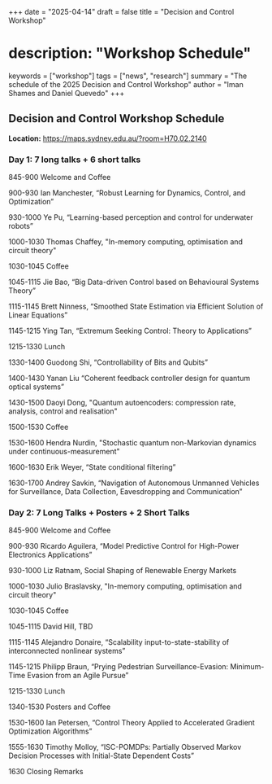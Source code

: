 +++
date = "2025-04-14"
draft = false
title = "Decision and Control Workshop"
# description: "Workshop Schedule"
keywords = ["workshop"]
tags = ["news", "research"]
summary = "The schedule of the 2025 Decision and Control Workshop"
author = "Iman Shames and Daniel Quevedo"
+++



## Decision and Control Workshop Schedule

**Location:**  https://maps.sydney.edu.au/?room=H70.02.2140




### Day 1: 7 long talks + 6 short talks


845-900 Welcome and Coffee

900-930 Ian Manchester, “Robust Learning for Dynamics, Control, and Optimization”

930-1000 Ye Pu, “Learning-based perception and control for underwater robots”

1000-1030 Thomas Chaffey, "In-memory computing,
optimisation and circuit theory"


1030-1045 Coffee

1045-1115  Jie Bao, “Big Data-driven Control based on Behavioural Systems Theory”

1115-1145 Brett Ninness, “Smoothed State Estimation via Efficient Solution of Linear Equations”

1145-1215 Ying Tan, “Extremum Seeking Control: Theory to Applications”

1215-1330 Lunch


1330-1400 Guodong Shi, “Controllability of Bits and Qubits”

1400-1430 Yanan Liu  “Coherent feedback controller design for quantum optical systems”

1430-1500 Daoyi Dong, "Quantum autoencoders: compression rate, analysis, control and realisation"

1500-1530 Coffee

1530-1600 Hendra Nurdin, "Stochastic quantum non-Markovian dynamics under continuous-measurement" 

1600-1630 Erik Weyer, “State conditional filtering”

1630-1700 Andrey Savkin,  “Navigation of Autonomous Unmanned Vehicles for Surveillance, Data Collection, Eavesdropping and Communication”





### Day 2: 7 Long Talks  + Posters + 2 Short Talks


845-900 Welcome and Coffee


900-930 Ricardo Aguilera, “Model Predictive Control for High-Power Electronics Applications”

930-1000 Liz Ratnam, Social Shaping of Renewable Energy Markets

1000-1030 Julio Braslavsky, "In-memory computing,
optimisation and circuit theory"


1030-1045 Coffee


1045-1115 David Hill, TBD

1115-1145 Alejandro Donaire, “Scalability input-to-state-stability of interconnected nonlinear systems”

1145-1215 Philipp Braun, “Prying Pedestrian Surveillance-Evasion: Minimum-Time Evasion from an Agile Pursue”


1215-1330 Lunch


1340-1530  Posters and Coffee


1530-1600 Ian Petersen, “Control Theory Applied to Accelerated Gradient Optimization Algorithms”

1555-1630  Timothy Molloy,  “ISC-POMDPs: Partially Observed Markov Decision Processes with Initial-State Dependent Costs”



1630 Closing Remarks
